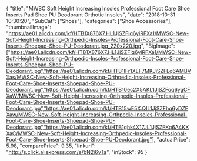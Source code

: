 {
	"title": "MWSC Soft Height Increasing Insoles Professional Foot Care Shoe Inserts Pad Shoe PU Deodorant Orthotic Insoles",
	"date": "2018-10-31 10:30:20",
	"SubCat": ["Shoes"],
	"categories": ["Shoe Accessories"],
	"thumbnailImage": "https://ae01.alicdn.com/kf/HTB1X876X7.HL1JjSZFlq6yiRFXa1/MWSC-New-Soft-Height-Increasing-Orthpedic-Insoles-Professional-Foot-Care-Shoe-Inserts-Shoepad-Shoe-PU-Deodorant.jpg_220x220.jpg",
	"BigImage": ["https://ae01.alicdn.com/kf/HTB1X876X7.HL1JjSZFlq6yiRFXa1/MWSC-New-Soft-Height-Increasing-Orthpedic-Insoles-Professional-Foot-Care-Shoe-Inserts-Shoepad-Shoe-PU-Deodorant.jpg","https://ae01.alicdn.com/kf/HTB1IFr1XEF7MKJjSZFLq6AMBVXas/MWSC-New-Soft-Height-Increasing-Orthpedic-Insoles-Professional-Foot-Care-Shoe-Inserts-Shoepad-Shoe-PU-Deodorant.jpg","https://ae01.alicdn.com/kf/HTB10ec2X5AKL1JjSZFoq6ygCFXaW/MWSC-New-Soft-Height-Increasing-Orthpedic-Insoles-Professional-Foot-Care-Shoe-Inserts-Shoepad-Shoe-PU-Deodorant.jpg","https://ae01.alicdn.com/kf/HTB15wE5X.QIL1JjSZFhq6yDZFXaw/MWSC-New-Soft-Height-Increasing-Orthpedic-Insoles-Professional-Foot-Care-Shoe-Inserts-Shoepad-Shoe-PU-Deodorant.jpg","https://ae01.alicdn.com/kf/HTB1ghk4X17JL1JjSZFKq6A4KXXaC/MWSC-New-Soft-Height-Increasing-Orthpedic-Insoles-Professional-Foot-Care-Shoe-Inserts-Shoepad-Shoe-PU-Deodorant.jpg"],
	"actualPrice": 5.98,
	"comparePrice": 9.35,
	"linkurl": "http://s.click.aliexpress.com/e/bN2i6vTa",
	"inStock": 95
}
